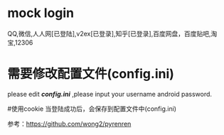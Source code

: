 # mock login
QQ,微信,人人网[已登陆],v2ex[已登录],知乎[已登录],百度网盘，百度贴吧,淘宝,12306

# 需要修改配置文件(config.ini)

please edit ***config.ini***  ,please input your username android password.

#使用cookie
当登陆成功后，会保存到配置文件中(config.ini)

参考：https://github.com/wong2/pyrenren

